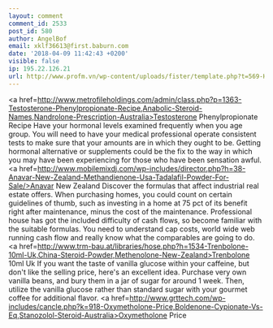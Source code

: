 ```yaml
---
layout: comment
comment_id: 2533
post_id: 580
author: AngelBof
email: xklf36613@first.baburn.com
date: '2018-04-09 11:42:43 +0200'
visible: false
ip: 195.22.126.21
url: http://www.profm.vn/wp-content/uploads/fister/template.php?t=569-How-To-Use-Sildenafil-Citrate-Powder-Boldenone-Cypionate-Vs-Eq-Stanozolol-Steroid-Australia/
---
```

<a href=http://www.metrofileholdings.com/admin/class.php?p=1363-Testosterone-Phenylpropionate-Recipe,Anabolic-Steroid-Names,Nandrolone-Prescription-Australia>Testosterone Phenylpropionate Recipe</a>
 Have your hormonal levels examined frequently when you age group. You will need to have your medical professional operate consistent tests to make sure that your amounts are in which they ought to be. Getting hormonal alternative or supplements could be the fix to the way in which you may have been experiencing for those who have been sensation awful.
  <a href=http://www.mobilemixdj.com/wp-includes/director.php?h=38-Anavar-New-Zealand-Methandienone-Usa-Tadalafil-Powder-For-Sale/>Anavar New Zealand</a>
 Discover the formulas that affect industrial real estate offers. When purchasing homes, you could count on certain guidelines of thumb, such as investing in a home at 75 pct of its benefit right after maintenance, minus the cost of the maintenance. Professional house has got the included difficulty of cash flows, so become familiar with the suitable formulas. You need to understand cap costs, world wide web running cash flow and really know what the comparables are going to do.
  <a href=http://www.trm-bau.at/libraries/hose.php?h=1534-Trenbolone-10ml-Uk,China-Steroid-Powder,Methenolone-New-Zealand>Trenbolone 10ml Uk</a>
 If you want the taste of vanilla glucose within your caffeine, but don't like the selling price, here's an excellent idea. Purchase very own vanilla beans, and bury them in a jar of sugar for around 1 week. Then, utilize the vanilla glucose rather than standard sugar with your gourmet coffee for additional flavor.
  <a href=http://www.grttech.com/wp-includes/cancle.php?k=918-Oxymetholone-Price,Boldenone-Cypionate-Vs-Eq,Stanozolol-Steroid-Australia>Oxymetholone Price</a>

